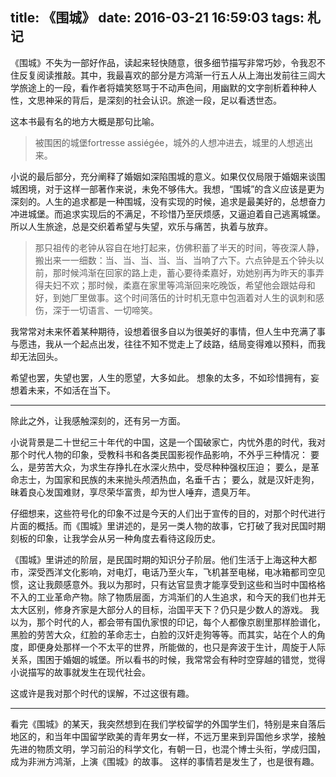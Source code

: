 ﻿title: 《围城》
date: 2016-03-21 16:59:03
tags: 札记
---
《围城》不失为一部好作品，读起来轻快随意，很多细节描写非常巧妙，令我忍不住反复阅读推敲。其中，我最喜欢的部分是方鸿渐一行五人从上海出发前往三闾大学旅途上的一段，看作者将嬉笑怒骂于不动声色间，用幽默的文字剖析着种种人性，文思神采的背后，是深刻的社会认识。旅途一段，足以看透世态。

<!--more-->

这本书最有名的地方大概是那句比喻。

>被围困的城堡fortresse assiégée，城外的人想冲进去，城里的人想逃出来。

小说的最后部分，充分阐释了婚姻如深陷围城的意义。如果仅仅局限于婚姻来谈围城困境，对于这样一部著作来说，未免不够伟大。我想，“围城”的含义应该是更为深刻的。人生的追求都是一种围城，没有实现的时候，追求是最美好的，总想奋力冲进城堡。而追求实现后的不满足，不珍惜乃至厌烦感，又逼迫着自己逃离城堡。所以人生旅途，总是交织着希望与失望，欢乐与痛苦，执着与放弃。

>那只祖传的老钟从容自在地打起来，仿佛积蓄了半天的时间，等夜深人静，搬出来一一细数：当、当、当、当、当、当响了六下。六点钟是五个钟头以前，那时候鸿渐在回家的路上走，蓄心要待柔嘉好，劝她别再为昨天的事弄得夫妇不欢；那时候，柔嘉在家里等鸿渐回来吃晚饭，希望他会跟姑母和好，到她厂里做事。这个时间落伍的计时机无意中包涵着对人生的讽刺和感伤，深于一切语言、一切啼笑。

我常常对未来怀着某种期待，设想着很多自以为很美好的事情，但人生中充满了事与愿违，我从一个起点出发，往往不知不觉走上了歧路，结局变得难以预料，而我却无法回头。

希望也罢，失望也罢，人生的愿望，大多如此。
想象的太多，不如珍惜拥有，妄想着未来，不如活在当下。

***
除此之外，让我感触深刻的，还有另一方面。

小说背景是二十世纪三十年代的中国，这是一个国破家亡，内忧外患的时代，我对那个时代人物的印象，受教科书和各类民国影视作品影响，不外乎三种情况：
要么，是劳苦大众，为求生存挣扎在水深火热中，受尽种种强权压迫；
要么，是革命志士，为国家和民族的未来抛头颅洒热血，名垂千古；
要么，就是汉奸走狗，昧着良心发国难财，享尽荣华富贵，却为世人唾弃，遗臭万年。

仔细想来，这些符号化的印象不过是今天的人们出于宣传的目的，对那个时代进行片面的概括。而《围城》里讲述的，是另一类人物的故事，它打破了我对民国时期刻板的印象，让我学会从另一种角度去看待这段历史。

《围城》里讲述的阶层，是民国时期的知识分子阶层。他们生活于上海这种大都市，深受西洋文化影响，对电灯，电话乃至火车，飞机甚至电梯，电冰箱都司空见惯，这让我颇感意外。我以为那时，只有达官显贵才能享受到这些和当时中国格格不入的工业革命产物。除了物质层面，方鸿渐们的人生追求，和今天的我们也并无太大区别，修身齐家是大部分人的目标，治国平天下？仍只是少数人的游戏。
我以为，那个时代的人，都会带有国仇家恨的印记，每个人都像京剧里那样脸谱化，黑脸的劳苦大众，红脸的革命志士，白脸的汉奸走狗等等。而其实，站在个人的角度，即便身处那样一个不太平的世界，所能做的，也只是奔波于生计，周旋于人际关系，围困于婚姻的城堡。所以看书的时候，我常常会有种时空穿越的错觉，觉得小说描写的故事就发生在现代社会。

这或许是我对那个时代的误解，不过这很有趣。

***
看完《围城》的某天，我突然想到在我们学校留学的外国学生们，特别是来自落后地区的，和当年中国留学欧美的青年男女一样，不远万里来到异国他乡求学，接触先进的物质文明，学习前沿的科学文化，有朝一日，也混个博士头衔，学成归国，成为非洲方鸿渐，上演《围城》的故事。
这样的事情若是发生了，也是很有趣。